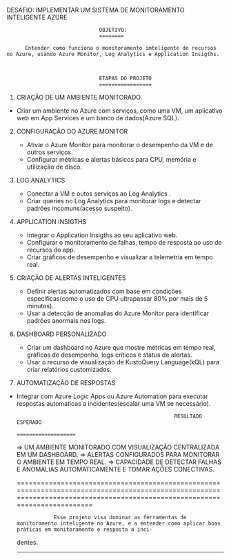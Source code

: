 DESAFIO: IMPLEMENTAR UM SISTEMA DE MONITORAMENTO INTELIGENTE AZURE


                                  OBJETIVO:
                                  ========

          Entender como funciona o monitoramento imteligente de recursos no Azure, usando Azure Monitor, Log Analytics e Application Insigths.


          
                                  ETAPAS DO PROJETO
                                  =================

1. CRIAÇÃO DE UM AMBIENTE MONITORADO.

  - Criar um ambiente no Azure com serviços, como uma VM, um aplicativo web em App Services e um banco de dados(Azure SQL).

2. CONFIGURAÇÃO DO AZURE MONITOR

   - Ativar o Azure Monitor para monitorar o desempenho da VM e de outros serviços.
   - Configurar métricas e alertas básicos para CPU, memória e utilização de disco.

3. LOG ANALYTICS

   - Conectar a VM e outos serviços ao Log Analytics .
   - Criar queries no Log Analytics para monitorar logs e detectar padrões incomuns(acesso suspeito).

4. APPLICATION INSIGTHS

   - Integrar o Application Insigths ao seu aplicativo web.
   - Configurar o monitoramento de falhas, tempo de resposta ao uso de recursos do app.
   - Criar gráficos de desempenho e visualizar a telemetria em tempo real.

5. CRIAÇÃO DE ALERTAS INTELIGENTES

   - Definir alertas automatizados com base em condições específicas(como o uso de CPU ultrapassar 80% por mais de 5 minutos).
   - Usar a detecção de anomalias do Azure Monitor para identificar padrões anormais nos logs.


6. DASHBOARD PERSONALIZADO

   - Criar um dashboard no Azure que mostre métricas em tempo real, gráficos de desempenho, logs críticos e status de alertas.
   - Usar o recurso de visualização de KustoQuery Language(kQL) para criar relatórios customizados.


 7. AUTOMATIZAÇÃO DE RESPOSTAS

   - Integrar com Azure Logic Apps ou Azure Automation para executar respostas automaticas a incidentes(escalar uma VM se necessário).


                                                            RESULTADO ESPERADO
                                                            ===================

     => UM AMBIENTE MONITORADO COM VISUALIZAÇÃO CENTRALIZADA EM UM DASHBOARD.
     => ALERTAS CONFIGURADOS PARA MONITORAR O AMBIENTE EM TEMPO REAL.
     => CAPACIDADE DE DETECTAR FALHAS E ANOMALIAS AUTOMATICAMENTE E TOMAR AÇÕES CONECTIVAS.


      ============================================================================================================================================================================

                     Esse projeto visa dominar as ferramentas de monitoramento inteligente no Azure, e a entender como aplicar boas práticas em monitoramento e resposta a inci-
     dentes.


     *****************************************************************************************************************************************************************************
                                                    
